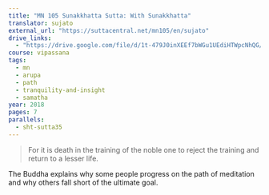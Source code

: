 ```yaml
---
title: "MN 105 Sunakkhatta Sutta: With Sunakkhatta"
translator: sujato
external_url: "https://suttacentral.net/mn105/en/sujato"
drive_links:
  - "https://drive.google.com/file/d/1t-479J0inXEEf7bWGu1UEdiHTWpcNhQG/view?usp=drivesdk"
course: vipassana
tags:
  - mn
  - arupa
  - path
  - tranquility-and-insight
  - samatha
year: 2018
pages: 7
parallels:
  - sht-sutta35
---
```


> For it is death in the training of the noble one to reject the training and return to a lesser life.

The Buddha explains why some people progress on the path of meditation and why others fall short of the ultimate goal.
